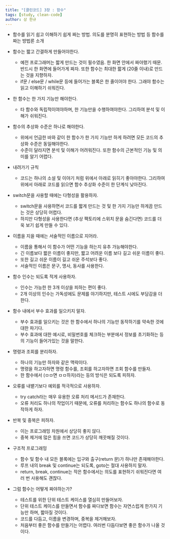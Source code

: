 ```yaml
---
title: "[클린코드] 3장 : 함수"
tags: [study, clean-code]
author: 상 한규
---
```


- 함수를 읽기 쉽고 이해하기 쉽게 짜는 방법. 의도를 분명히 표현하는 방법 등 함수를 짜는 방법론 소개


- 함수는 짧고 간결하게 만들어야한다.
    - 예전 프로그래머는 짧게 만드는 것이 필수였음. 한 화면 안에서 짜야했기 때문. 반드시 한 화면에 들어가게 짜자. 또한 함수는 최대한 짧게 (20줄 이내)로 만드는 것을 지향하자.
    - if문 / else문 / while문 등에 들어가는 블록은 한 줄이어야 한다. 그래야 함수는 읽고 이해하기 쉬워진다.


- 한 함수는 한 가지 기능만 해야한다.
    - 타 함수와 독립적이여야하며, 한 기능만을 수행하여야한다. 그리하여 분석 및 이해가 쉬워진다.


- 함수의 추상화 수준은 하나로 해야한다.
    - 위에서 언급한 바와 같이 한 함수가 한 가지 기능만 하게 하려면 모든 코드의 추상화 수준은 동일해야한다.
    - 수준이 달라지면 분석 및 이해가 어려워진다. 또한 함수의 근본적인 기능 및 의미를 알기 어렵다.


- 내려가기 규칙
    - 코드는 하나의 소설 및 이야기 처럼 위에서 아래로 읽히기 좋아야한다. 그리하여 위에서 아래로 코드를 읽으면 함수 추상화 수준이 한 단계식 낮아진다.
- switch문을 사용할 때에는 다형성을 활용하자.


    - switch문을 사용하면서 코드를 짧게 만드는 것 및 한 가지 기능만 하게끔 만드는 것은 상당히 어렵다.
    - 하지만 다형성을 사용한다면 (추상 팩토리에 스위치 문을 숨긴다면) 코드를 더욱 보기 쉽게 만들 수 있다.


- 이름을 지을 때에는 서술적인 이름으로 지어라.
    - 이름을 통해서 이 함수가 어떤 기능을 하는지 유추 가능해야한다.
    - 긴 이름보다 짧은 이름이 좋지만, 짧고 어려운 이름 보다 길고 쉬운 이름이 좋다.
    - 또한 길고 쉬운 이름이 길고 쉬운 주석보다 좋다.
    - 서술적인 이름은 문구, 명사, 동사를 사용한다.


- 함수 인수는 되도록 적게 사용하자.
    - 인수는 가능한 한 3개 이상을 피하는 편이 좋다.
    - 2개 이상의 인수는 가독성에도 문제를 야기하지만, 테스트 시에도 부담감을 더한다.


- 함수 내에서 부수 효과를 일으키지 말자.
    - 부수 효과를 일으키는 것은 한 함수에서 하나의 기능만 동작하기를 약속한 것에 대한 파기다.
    - 부수 효과에 대한 예시로, 비밀번호를 체크하는 부분에서 정보를 초기화하는 등의 기능이 들어가있는 것을 말한다.


- 명령과 조회를 분리하자.
    - 하나의 기능만 하자와 같은 맥락이다.
    - 명령을 하고자하면 명령 함수를, 조회를 하고자하면 조회 함수를 만들자.
    - 한 함수에서 (ㅁㅁ면 ㅁㅁ하자)라는 등의 방식은 되도록 피하자.


- 오류를 내뱉기보다 예외를 적극적으로 사용하자.
    - try catch라는 매우 유용한 오류 처리 메서드가 존재한다.
    - 오류 처리도 하나의 작업이기 때문에, 오류를 처리하는 함수도 하나의 함수로 동작하게 하자.


- 반복 및 중복은 피하자.
    - 이는 프로그래밍 차원에서 상당히 좋지 않다.
    - 중복 제거에 많은 힘을 쓰면 코드가 상당히 깨끗해질 것이다.


- 구조적 프로그래밍
    - 함수 및 함수 내 모든 블록에는 입구와 출구(return 문)가 하나만 존재해야한다.
    - 루프 내의 break 및 continue는 되도록, goto는 절대 사용하지 말자.
    - return, break, continue는 작은 함수에서는 의도를 표현하기 쉬워진다면 여러 번 사용해도 괜찮다.

    
- 그럼 함수는 어떻게 짜야하는가?
    - 테스트를 위한 단위 테스트 케이스를 열심히 만들어보자.
    - 단위 테스트 케이스를 만들면서 함수를 짜다보면 함수는 자연스럽게 한가지 기능만 하며, 짧아질 것이다.
    - 코드를 다듬고, 이름을 변경하며, 중복을 제거해보자.
    - 처음부터 좋은 함수를 만들기는 어렵다. 여러번 다듬다보면 좋은 함수가 나올 것이다.